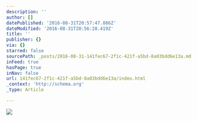 ```yaml
---
description: ''
author: []
datePublished: '2016-08-31T20:57:47.866Z'
dateModified: '2016-08-31T20:56:28.419Z'
title: ''
publisher: {}
via: {}
starred: false
sourcePath: _posts/2016-08-31-141fec67-2f1c-421f-a5bd-8a03bdd6e13a.md
inFeed: true
hasPage: true
inNav: false
url: 141fec67-2f1c-421f-a5bd-8a03bdd6e13a/index.html
_context: 'http://schema.org'
_type: Article

---
```

![](https://the-grid-user-content.s3-us-west-2.amazonaws.com/68398858-33bd-4b07-bfed-2d49b910538d.jpg)